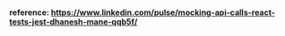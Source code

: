#### reference: https://www.linkedin.com/pulse/mocking-api-calls-react-tests-jest-dhanesh-mane-qqb5f/
